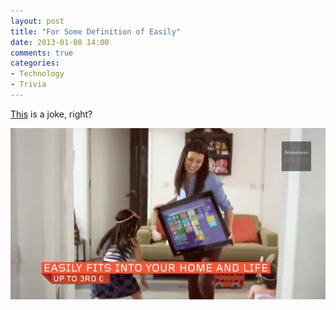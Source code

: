 ```yaml
---
layout: post
title: "For Some Definition of Easily"
date: 2013-01-08 14:00
comments: true
categories:
- Technology
- Trivia
---
```


[This][M] is a joke, right?

![Lenovo Horizon](/2013/01/08/easily.jpg)

[M]: http://www.mobileindustryreview.com/2013/01/lenovos-27-tablet-is-a-smart-idea-costs-1000-and-is-due-this-summer.html

